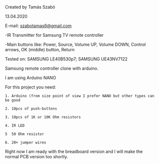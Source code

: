Created by Tamás Szabó

  13.04.2020

  E-mail: szabotamas6@gmail.com
  
  -IR Transmitter for Samsung TV remote controller
  
  -Main buttons like: Power, Source, Volume UP, Volume DOWN, Control arrows, OK (middle) button, Return
  
  Tested on: 
  SAMSUNG LE40B530p7; 
  SAMSUNG UE43NV7122
            
Samsung remote controller clone with arduino.


I am using Arduino NANO
  
  For this project you need:
  
    1. Arduino (from size point of view I prefer NANO but other types can be good
    
    2. 10pcs of push-buttons
    
    3. 10pcs of 1K or 10K Ohm resistors
    
    4. IR LED
    
    5  50 Ohm resistor
    
    6. 20+ jumper wires

Right now I am ready with the breadboard version and I will make the normal PCB version too shortly.
